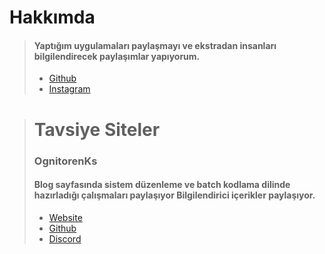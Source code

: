 # Hakkımda
> #### Yaptığım uygulamaları paylaşmayı ve ekstradan insanları bilgilendirecek paylaşımlar yapıyorum.
> - [Github](https://github.com/shadesofdeath)
> - [Instagram](https://www.instagram.com/_berkay.ay/)

> # Tavsiye Siteler
> ### OgnitorenKs
> #### Blog sayfasında sistem düzenleme ve batch kodlama dilinde hazırladığı çalışmaları paylaşıyor Bilgilendirici içerikler paylaşıyor.
> - [Website](https://ognitorenks.blogspot.com/)
> - [Github](https://github.com/OgnitorenKs)
> - [Discord](https://discord.gg/7hbzSGTYeZ)